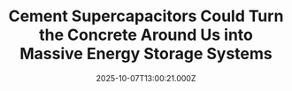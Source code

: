 ---
title: "Cement Supercapacitors Could Turn the Concrete Around Us into Massive Energy Storage Systems"
date: 2025-10-07T13:00:21.000Z
category: Human Kindness
externalLink: "https://www.goodnewsnetwork.org/cement-supercapacitors-could-turn-the-concrete-around-us-into-massive-energy-storage-systems/"
image: ""
excerpt: "Scientists from MIT have created a conductive “nanonetwork” inside a unique concrete mixture that could enable everyday structures like walls, sidewalks, and bridges to store and release electrical energy. It’s perhaps the most ubiquitous man-made material on Earth by weight, but every square foot of it could, with the addition of some extra materials, power […] The post Cement Supercapacitors…"
---